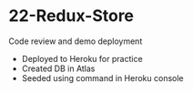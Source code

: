 # 22-Redux-Store
 Code review and demo deployment

 - Deployed to Heroku for practice
 - Created DB in Atlas
 - Seeded using command in Heroku console
